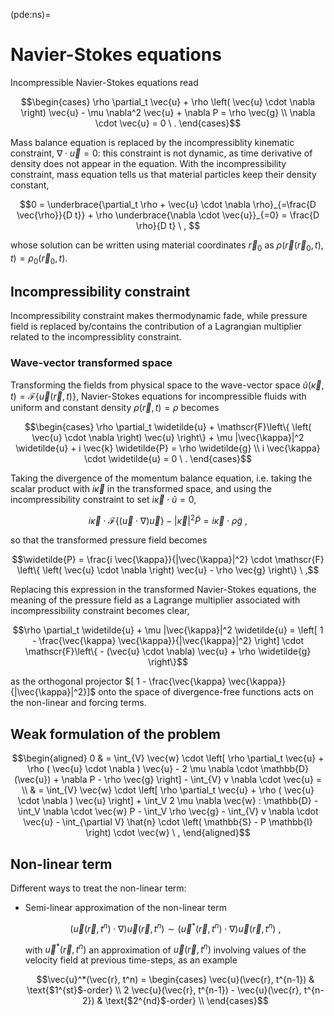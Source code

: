 (pde:ns)=
# Navier-Stokes equations

Incompressible Navier-Stokes equations read

$$\begin{cases}
  \rho \partial_t \vec{u} + \rho \left( \vec{u} \cdot \nabla \right) \vec{u} - \mu \nabla^2 \vec{u} + \nabla P = \rho \vec{g} \\
  \nabla \cdot \vec{u} = 0 \ . 
\end{cases}$$

Mass balance equation is replaced by the incompressiblity kinematic constraint, $\nabla \cdot \vec{u} = 0$: this constraint is not dynamic, as time derivative of density does not appear in the equation. With the incompressibility constraint, mass equation tells us that material particles keep their density constant,

$$0 = \underbrace{\partial_t \rho + \vec{u} \cdot \nabla \rho}_{=\frac{D \vec{\rho}}{D t}} + \rho \underbrace{\nabla \cdot \vec{u}}_{=0} = \frac{D \rho}{D t} \ , $$

whose solution can be written using material coordinates $\vec{r}_0$ as $\rho(\vec{r}(\vec{r}_0,t), t) = \rho_0(\vec{r}_0, t)$.

## Incompressibility constraint
Incompressibility constraint makes thermodynamic fade, while pressure field is replaced by/contains the contribution of a Lagrangian multiplier related to the incompressiblity constraint.

### Wave-vector transformed space
Transforming the fields from physical space to the wave-vector space $\widetilde{u}(\vec{\kappa}, t) = \mathscr{F}\left\{ \vec{u}(\vec{r},t) \right\}$, Navier-Stokes equations for incompressible fluids with uniform and constant density $\rho(\vec{r},t) = \rho$ becomes

$$\begin{cases}
  \rho \partial_t \widetilde{u} + \mathscr{F}\left\{ \left( \vec{u} \cdot \nabla \right) \vec{u} \right\} + \mu |\vec{\kappa}|^2 \widetilde{u} + i \vec{k} \widetilde{P} = \rho \widetilde{g} \\
  i \vec{\kappa} \cdot \widetilde{u} = 0 \ .
\end{cases}$$

Taking the divergence of the momentum balance equation, i.e. taking the scalar product with $i \vec{\kappa}$ in the transformed space, and using the incompressibility constraint to set $i \vec{\kappa} \cdot \widetilde{u} = 0$,

$$i \vec{\kappa} \cdot \mathscr{F}\left\{ (\vec{u} \cdot \nabla ) \vec{u} \right\} - |\vec{\kappa}|^2 \widetilde{P} = i \vec{\kappa} \cdot \rho \widetilde{g} \ ,$$

so that the transformed pressure field becomes

$$\widetilde{P} = \frac{i \vec{\kappa}}{|\vec{\kappa}|^2} \cdot \mathscr{F} \left\{ \left( \vec{u} \cdot \nabla \right) \vec{u} - \rho \vec{g} \right\} \ ,$$ 

Replacing this expression in the transformed Navier-Stokes equations, the meaning of the pressure field as a Lagrange multiplier associated with incompressibility constraint becomes clear, 

$$\rho \partial_t \widetilde{u} + \mu |\vec{\kappa}|^2 \widetilde{u} = \left[ 1 - \frac{\vec{\kappa} \vec{\kappa}}{|\vec{\kappa}|^2} \right] \cdot \mathscr{F}\left\{ - (\vec{u} \cdot \nabla) \vec{u} + \rho \widetilde{g} \right\}$$

as the orthogonal projector $[ 1 - \frac{\vec{\kappa} \vec{\kappa}}{|\vec{\kappa}|^2}]$ onto the space of divergence-free functions acts on the non-linear and forcing terms.

## Weak formulation of the problem
<!--
  & = \int_{V} \vec{w} \cdot \left[ \rho \partial_t \vec{u} + \rho ( \vec{u} \cdot \nabla ) \vec{u} - 2 \mu \nabla \cdot \left( \frac{1}{2} \left(  \nabla \vec{u} + \nabla^T \vec{u} \right) \right) + \nabla P - \rho \vec{g} \right] - \int_{V} v \nabla \cdot \vec{u} = \\
-->

$$\begin{aligned}
  0
  & = \int_{V} \vec{w} \cdot \left[ \rho \partial_t \vec{u} + \rho ( \vec{u} \cdot \nabla ) \vec{u} - 2 \mu \nabla \cdot \mathbb{D}(\vec{u}) + \nabla P - \rho \vec{g} \right] - \int_{V} v \nabla \cdot \vec{u} = \\
  & = \int_{V} \vec{w} \cdot \left[ \rho \partial_t \vec{u} + \rho ( \vec{u} \cdot \nabla ) \vec{u} \right] + \int_V 2 \mu \nabla \vec{w} : \mathbb{D} - \int_V \nabla \cdot \vec{w} P - \int_V \rho \vec{g} - \int_{V} v \nabla \cdot \vec{u} - \int_{\partial V} \hat{n} \cdot \left( \mathbb{S} - P \mathbb{I} \right) \cdot \vec{w} \ ,
\end{aligned}$$

## Non-linear term

Different ways to treat the non-linear term:

- Semi-linear approximation of the non-linear term

   $$( \vec{u}(\vec{r}, t^n) \cdot \nabla ) \vec{u}(\vec{r}, t^n) \sim ( \vec{u}^*(\vec{r}, t^n) \cdot \nabla ) \vec{u}(\vec{r}, t^n) \ , $$

   with $\vec{u}^*(\vec{r}, t^n)$ an approximation of $\vec{u}(\vec{r},t^n)$ involving values of the velocity field at previous time-steps, as an example

   $$\vec{u}^*(\vec{r}, t^n) = 
   \begin{cases}
      \vec{u}(\vec{r}, t^{n-1}) & \text{$1^{st}$-order} \\
      2 \vec{u}(\vec{r}, t^{n-1}) - \vec{u}(\vec{r}, t^{n-2}) & \text{$2^{nd}$-order} \\
   \end{cases}$$
